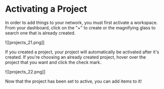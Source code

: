 # Activating a Project

In order to add things to your network, you must first activate a workspace. From your dashboard, click on the "+" to create or the magnifying glass to search one that is already created.

![[projects_21.png]]

   If you created a project, your project will automatically be activated after it's created.
If you're choosing an already created project, hover over the project that you want and click the check mark.

![[projects_22.png]]

   Now that the project has been set to active, you can add items to it!
